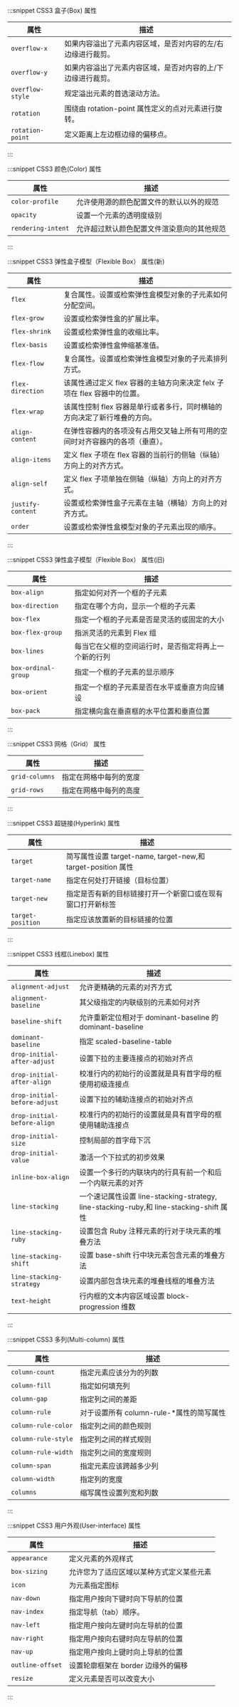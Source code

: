 :::snippet CSS3 盒子(Box) 属性

| 属性             | 描述                                                        |
| ---------------- | ----------------------------------------------------------- |
| `overflow-x`     | 如果内容溢出了元素内容区域，是否对内容的左/右边缘进行裁剪。 |
| `overflow-y`     | 如果内容溢出了元素内容区域，是否对内容的上/下边缘进行裁剪。 |
| `overflow-style` | 规定溢出元素的首选滚动方法。                                |
| `rotation`       | 围绕由 rotation-point 属性定义的点对元素进行旋转。          |
| `rotation-point` | 定义距离上左边框边缘的偏移点。                              |

:::

:::snippet CSS3 颜色(Color) 属性

| 属性               | 描述                                       |
| ------------------ | ------------------------------------------ |
| `color-profile`    | 允许使用源的颜色配置文件的默认以外的规范   |
| `opacity`          | 设置一个元素的透明度级别                   |
| `rendering-intent` | 允许超过默认颜色配置文件渲染意向的其他规范 |

:::

:::snippet CSS3 弹性盒子模型（Flexible Box） 属性(新)

| 属性              | 描述                                                                         |
| ----------------- | ---------------------------------------------------------------------------- |
| `flex`            | 复合属性。设置或检索弹性盒模型对象的子元素如何分配空间。                     |
| `flex-grow`       | 设置或检索弹性盒的扩展比率。                                                 |
| `flex-shrink`     | 设置或检索弹性盒的收缩比率。                                                 |
| `flex-basis`      | 设置或检索弹性盒伸缩基准值。                                                 |
| `flex-flow`       | 复合属性。设置或检索弹性盒模型对象的子元素排列方式。                         |
| `flex-direction`  | 该属性通过定义 flex 容器的主轴方向来决定 felx 子项在 flex 容器中的位置。     |
| `flex-wrap`       | 该属性控制 flex 容器是单行或者多行，同时横轴的方向决定了新行堆叠的方向。     |
| `align-content`   | 在弹性容器内的各项没有占用交叉轴上所有可用的空间时对齐容器内的各项（垂直）。 |
| `align-items`     | 定义 flex 子项在 flex 容器的当前行的侧轴（纵轴）方向上的对齐方式。           |
| `align-self`      | 定义 flex 子项单独在侧轴（纵轴）方向上的对齐方式。                           |
| `justify-content` | 设置或检索弹性盒子元素在主轴（横轴）方向上的对齐方式。                       |
| `order`           | 设置或检索弹性盒模型对象的子元素出现的順序。                                 |

:::

:::snippet CSS3 弹性盒子模型（Flexible Box） 属性(旧)

| 属性                | 描述                                                 |
| ------------------- | ---------------------------------------------------- |
| `box-align`         | 指定如何对齐一个框的子元素                           |
| `box-direction`     | 指定在哪个方向，显示一个框的子元素                   |
| `box-flex`          | 指定一个框的子元素是否是灵活的或固定的大小           |
| `box-flex-group`    | 指派灵活的元素到 Flex 组                             |
| `box-lines`         | 每当它在父框的空间运行时，是否指定将再上一个新的行列 |
| `box-ordinal-group` | 指定一个框的子元素的显示顺序                         |
| `box-orient`        | 指定一个框的子元素是否在水平或垂直方向应铺设         |
| `box-pack`          | 指定横向盒在垂直框的水平位置和垂直位置               |

:::

:::snippet CSS3 网格（Grid） 属性

| 属性           | 描述                   |
| -------------- | ---------------------- |
| `grid-columns` | 指定在网格中每列的宽度 |
| `grid-rows`    | 指定在网格中每列的高度 |

:::

:::snippet CSS3 超链接(Hyperlink) 属性

| 属性              | 描述                                                         |
| ----------------- | ------------------------------------------------------------ |
| `target`          | 简写属性设置 target-name, target-new,和 target-position 属性 |
| `target-name`     | 指定在何处打开链接（目标位置）                               |
| `target-new`      | 指定是否有新的目标链接打开一个新窗口或在现有窗口打开新标签   |
| `target-position` | 指定应该放置新的目标链接的位置                               |

:::

:::snippet CSS3 线框(Linebox) 属性

| 属性                         | 描述                                                                                    |
| ---------------------------- | --------------------------------------------------------------------------------------- |
| `alignment-adjust`           | 允许更精确的元素的对齐方式                                                              |
| `alignment-baseline`         | 其父级指定的内联级别的元素如何对齐                                                      |
| `baseline-shift`             | 允许重新定位相对于 dominant-baseline 的 dominant-baseline                               |
| `dominant-baseline`          | 指定 scaled-baseline-table                                                              |
| `drop-initial-after-adjust`  | 设置下拉的主要连接点的初始对齐点                                                        |
| `drop-initial-after-align`   | 校准行内的初始行的设置就是具有首字母的框使用初级连接点                                  |
| `drop-initial-before-adjust` | 设置下拉的辅助连接点的初始对齐点                                                        |
| `drop-initial-before-align`  | 校准行内的初始行的设置就是具有首字母的框使用辅助连接点                                  |
| `drop-initial-size`          | 控制局部的首字母下沉                                                                    |
| `drop-initial-value`         | 激活一个下拉式的初步效果                                                                |
| `inline-box-align`           | 设置一个多行的内联块内的行具有前一个和后一个内联元素的对齐                              |
| `line-stacking`              | 一个速记属性设置 line-stacking-strategy, line-stacking-ruby,和 line-stacking-shift 属性 |
| `line-stacking-ruby`         | 设置包含 Ruby 注释元素的行对于块元素的堆叠方法                                          |
| `line-stacking-shift`        | 设置 base-shift 行中块元素包含元素的堆叠方法                                            |
| `line-stacking-strategy`     | 设置内部包含块元素的堆叠线框的堆叠方法                                                  |
| `text-height`                | 行内框的文本内容区域设置 block-progression 维数                                         |

:::

:::snippet CSS3 多列(Multi-column) 属性

| 属性                | 描述                                      |
| ------------------- | ----------------------------------------- |
| `column-count`      | 指定元素应该分为的列数                    |
| `column-fill`       | 指定如何填充列                            |
| `column-gap`        | 指定列之间的差距                          |
| `column-rule`       | 对于设置所有 column-rule-\*属性的简写属性 |
| `column-rule-color` | 指定列之间的颜色规则                      |
| `column-rule-style` | 指定列之间的样式规则                      |
| `column-rule-width` | 指定列之间的宽度规则                      |
| `column-span`       | 指定元素应该跨越多少列                    |
| `column-width`      | 指定列的宽度                              |
| `columns`           | 缩写属性设置列宽和列数                    |

:::

:::snippet CSS3 用户外观(User-interface) 属性

| 属性             | 描述                                     |
| ---------------- | ---------------------------------------- |
| `appearance`     | 定义元素的外观样式                       |
| `box-sizing`     | 允许您为了适应区域以某种方式定义某些元素 |
| `icon`           | 为元素指定图标                           |
| `nav-down`       | 指定用户按向下键时向下导航的位置         |
| `nav-index`      | 指定导航（tab）顺序。                    |
| `nav-left`       | 指定用户按向左键时向左导航的位置         |
| `nav-right`      | 指定用户按向右键时向左导航的位置         |
| `nav-up`         | 指定用户按向上键时向上导航的位置         |
| `outline-offset` | 设置轮廓框架在 border 边缘外的偏移       |
| `resize`         | 定义元素是否可以改变大小                 |

:::
